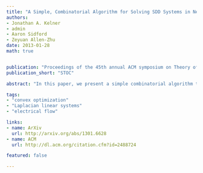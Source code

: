 ```yaml
---
title: "A Simple, Combinatorial Algorithm for Solving SDD Systems in Nearly-Linear Time"
authors:
- Jonathan A. Kelner
- admin
- Aaron Sidford
- Zeyuan Allen-Zhu
date: 2013-01-28
math: true


publication: "Proceedings of the 45th annual ACM symposium on Theory of Computing"
publication_short: "STOC"

abstract: "In this paper, we present a simple combinatorial algorithm that solves symmetric diagonally dominant (SDD) linear systems in nearly-linear time. It uses little of the machinery that previously appeared to be necessary for a such an algorithm. It does not require recursive preconditioning, spectral sparsification, or even the Chebyshev Method or Conjugate Gradient. After constructing a \"nice\" spanning tree of a graph associated with the linear system, the entire algorithm consists of the repeated application of a simple update rule, which it implements using a lightweight data structure. The algorithm is numerically stable and can be implemented without the increased bit-precision required by previous solvers. As such, the algorithm has the fastest known running time under the standard unit-cost RAM model. We hope the simplicity of the algorithm and the insights yielded by its analysis will be useful in both theory and practice."

tags:
- "convex optimization"
- "Laplacian linear systems"
- "electrical flow"

links:
- name: ArXiv 
  url: http://arxiv.org/abs/1301.6628
- name: ACM
  url: http://dl.acm.org/citation.cfm?id=2488724

featured: false

---
```

